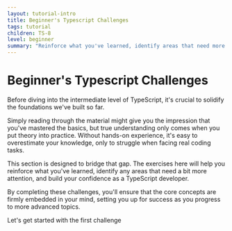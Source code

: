 ```yaml
---
layout: tutorial-intro
title: Beginner's Typescript Challenges
tags: tutorial
children: TS-8
level: beginner
summary: "Reinforce what you've learned, identify areas that need more attention, and build your confidence as a TypeScript developer. "
---
```


# Beginner's Typescript Challenges

Before diving into the intermediate level of TypeScript, it's crucial to solidify the foundations we've built so far. 

Simply reading through the material might give you the impression that you've mastered the basics, but true understanding only comes when you put theory into practice. Without hands-on experience, it's easy to overestimate your knowledge, only to struggle when facing real coding tasks.

This section is designed to bridge that gap. The exercises here will help you reinforce what you've learned, identify any areas that need a bit more attention, and build your confidence as a TypeScript developer. 

By completing these challenges, you'll ensure that the core concepts are firmly embedded in your mind, setting you up for success as you progress to more advanced topics.

Let's get started with the first challenge